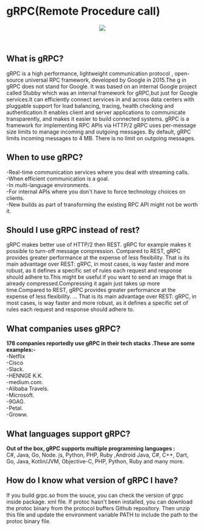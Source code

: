 # gRPC(Remote Procedure call)

<p align="center">
  <img src="https://user-images.githubusercontent.com/76914454/134569673-13298775-19de-42bd-b912-004fe1720351.png?raw=true" />
</p>

<br>

## What is gRPC?
<p>
gRPC is a high performance, lightweight communication protocol , open-source universal RPC framework, developed by Google in 2015.The g in gRPC does not stand for Google.
It was based on an internal Google project called Stubby which was an internal framework for gRPC,but just for Google services.It can efficiently connect services in and 
across data centers with pluggable support for load balancing, tracing, health checking and authentication.It enables client and server applications
to communicate transparently, and makes it easier to build connected systems. gRPC is a framework for implementing RPC APIs via HTTP/2
gRPC uses per-message size limits to manage incoming and outgoing messages. By default, gRPC limits incoming messages to 4 MB. There is no limit on outgoing messages.
</p> 

## When to use gRPC?<br>
-Real-time communication services where you deal with streaming calls.<br>
-When efficient communication is a goal.<br>
-In multi-language environments.<br>
-For internal APIs where you don't have to force technology choices on clients.<br>
-New builds as part of transforming the existing RPC API might not be worth it.<br>

## Should I use gRPC instead of rest?
gRPC makes better use of HTTP/2 then REST. gRPC for example makes it possible to turn-off message compression.
Compared to REST, gRPC provides greater performance at the expense of less flexibility. That is its main advantage over REST: gRPC, in most cases, is way faster and more robust,
as it defines a specific set of rules each request and response should adhere to.This might be useful if you want to send an image that is already compressed.Compressing it again 
just takes up more time.Compared to REST, gRPC provides greater performance at the expense of less flexibility. ... That is its main advantage over REST: gRPC, in most cases, is
way faster and more robust, as it defines a specific set of rules each request and response should adhere to.

## What companies uses gRPC?
<b>178 companies reportedly use gRPC in their tech stacks .These are some examples:-</b><br>
-Netflix<br>
-Cisco<br>
-Slack.<br>
-HENNGE K.K.<br>
-medium.com.<br>
-Alibaba Travels.<br>
-Microsoft.<br>
-9GAG.<br>
-Petal.<br>
-Groww.<br>

## What languages support gRPC?
<b>Out of the box, gRPC supports multiple programming languages :</b><br>
C#, Java, Go, Node. js, Python, PHP, Ruby ,Android Java, C#, C++, Dart, Go, Java, Kotlin/JVM, Objective-C, PHP, Python, Ruby and many more.

## How do I know what version of gRPC I have?
If you build grpc.so from the souce, you can check the version of grpc inside package. xml file. If protoc hasn't been installed, you can download the protoc binary from the protocol buffers Github repository. 
Then unzip this file and update the environment variable PATH to include the path to the protoc binary file.

